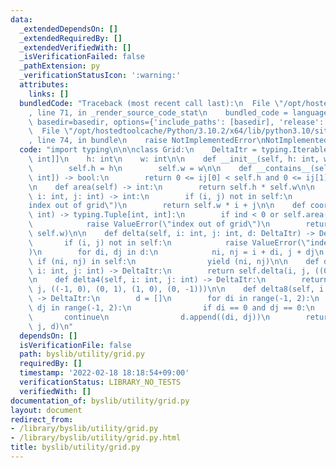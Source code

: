```yaml
---
data:
  _extendedDependsOn: []
  _extendedRequiredBy: []
  _extendedVerifiedWith: []
  _isVerificationFailed: false
  _pathExtension: py
  _verificationStatusIcon: ':warning:'
  attributes:
    links: []
  bundledCode: "Traceback (most recent call last):\n  File \"/opt/hostedtoolcache/Python/3.10.2/x64/lib/python3.10/site-packages/onlinejudge_verify/documentation/build.py\"\
    , line 71, in _render_source_code_stat\n    bundled_code = language.bundle(stat.path,\
    \ basedir=basedir, options={'include_paths': [basedir], 'release': True}).decode()\n\
    \  File \"/opt/hostedtoolcache/Python/3.10.2/x64/lib/python3.10/site-packages/onlinejudge_verify/languages/python.py\"\
    , line 74, in bundle\n    raise NotImplementedError\nNotImplementedError\n"
  code: "import typing\n\n\nclass Grid:\n    DeltaItr = typing.Iterable[typing.Tuple[int,\
    \ int]]\n    h: int\n    w: int\n\n    def __init__(self, h: int, w: int) -> None:\n\
    \        self.h = h\n        self.w = w\n\n    def __contains__(self, ij: typing.Tuple[int,\
    \ int]) -> bool:\n        return 0 <= ij[0] < self.h and 0 <= ij[1] < self.w\n\
    \n    def area(self) -> int:\n        return self.h * self.w\n\n    def index(self,\
    \ i: int, j: int) -> int:\n        if (i, j) not in self:\n            raise ValueError(\"\
    index out of grid\")\n        return self.w * i + j\n\n    def coord(self, ind:\
    \ int) -> typing.Tuple[int, int]:\n        if ind < 0 or self.area() <= ind:\n\
    \            raise ValueError(\"index out of grid\")\n        return divmod(ind,\
    \ self.w)\n\n    def delta(self, i: int, j: int, d: DeltaItr) -> DeltaItr:\n \
    \       if (i, j) not in self:\n            raise ValueError(\"index out of grid\"\
    )\n        for di, dj in d:\n            ni, nj = i + di, j + dj\n           \
    \ if (ni, nj) in self:\n                yield (ni, nj)\n\n    def delta2(self,\
    \ i: int, j: int) -> DeltaItr:\n        return self.delta(i, j, ((0, 1), (1, 0)))\n\
    \n    def delta4(self, i: int, j: int) -> DeltaItr:\n        return self.delta(i,\
    \ j, ((-1, 0), (0, 1), (1, 0), (0, -1)))\n\n    def delta8(self, i: int, j: int)\
    \ -> DeltaItr:\n        d = []\n        for di in range(-1, 2):\n            for\
    \ dj in range(-1, 2):\n                if di == 0 and dj == 0:\n             \
    \       continue\n                d.append((di, dj))\n        return self.delta(i,\
    \ j, d)\n"
  dependsOn: []
  isVerificationFile: false
  path: byslib/utility/grid.py
  requiredBy: []
  timestamp: '2022-02-18 18:18:54+09:00'
  verificationStatus: LIBRARY_NO_TESTS
  verifiedWith: []
documentation_of: byslib/utility/grid.py
layout: document
redirect_from:
- /library/byslib/utility/grid.py
- /library/byslib/utility/grid.py.html
title: byslib/utility/grid.py
---
```

